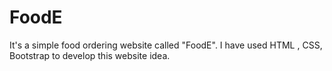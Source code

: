 # FoodE
It's a simple food ordering website called "FoodE". I have used HTML , CSS, Bootstrap to develop this website idea.
